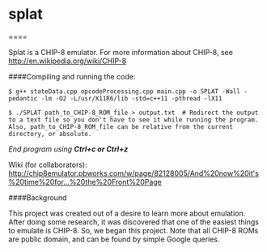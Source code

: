 # splat
====

Splat is a CHIP-8 emulator.
For more information about CHIP-8, see http://en.wikipedia.org/wiki/CHIP-8

####Compiling and running the code:

`$ g++ stateData.cpp opcodeProcessing.cpp main.cpp -o SPLAT -Wall -pedantic -lm -O2 -L/usr/X11R6/lib -std=c++11 -pthread -lX11`

`$ ./SPLAT path_to_CHIP-8_ROM_file > output.txt  # Redirect the output to a text file so you don't have to see it while running the program. Also, path_to_CHIP-8_ROM_file can be relative from the current directory, or absolute.`

*End program using **Ctrl+c or Ctrl+z***

Wiki (for collaborators): http://chip8emulator.pbworks.com/w/page/82128005/And%20now%20it's%20time%20for…%20the%20Front%20Page

####Background

This project was created out of a desire to learn more about emulation. After doing some research, it was discovered that one of the easiest things to emulate is CHIP-8. So, we began this project. Note that all CHIP-8 ROMs are public domain, and can be found by simple Google queries.
